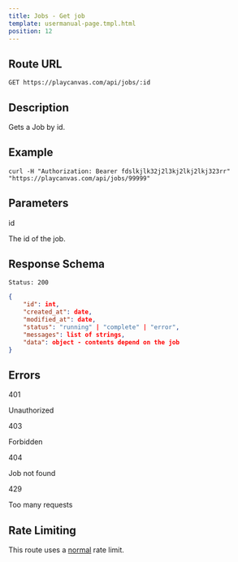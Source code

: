 ```yaml
---
title: Jobs - Get job
template: usermanual-page.tmpl.html
position: 12
---
```


## Route URL

```none
GET https://playcanvas.com/api/jobs/:id
```

## Description

Gets a Job by id.

## Example

```none
curl -H "Authorization: Bearer fdslkjlk32j2l3kj2lkj2lkj323rr" "https://playcanvas.com/api/jobs/99999"
```

## Parameters

<div class="params">
<div class="parameter"><span class="param">id</span><p>The id of the job.</p></div>
</div>

## Response Schema

```none
Status: 200
```

```json
{
    "id": int,
    "created_at": date,
    "modified_at": date,
    "status": "running" | "complete" | "error",
    "messages": list of strings,
    "data": object - contents depend on the job
}
```

## Errors

<div class="params">
<div class="parameter"><span class="param">401</span><p>Unauthorized</p></div>
<div class="parameter"><span class="param">403</span><p>Forbidden</p></div>
<div class="parameter"><span class="param">404</span><p>Job not found</p></div>
<div class="parameter"><span class="param">429</span><p>Too many requests</p></div>
</div>

## Rate Limiting

This route uses a [normal][1] rate limit.


[1]: /user-manual/api#rate-limiting
